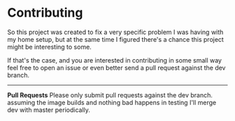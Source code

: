 # Contributing

So this project was created to fix a very specific problem I was having with my home setup, but at the same time I figured there's a chance this project might be interesting to some.

If that's the case, and you are interested in contributing in some small way feel free to open an issue or even better send a pull request against the dev branch.

---
**Pull Requests**
Please only submit pull requests against the dev branch. assuming the image builds and nothing bad happens in testing I'll merge dev with master periodically.
